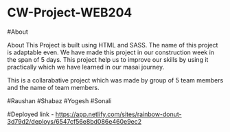 # CW-Project-WEB204

#About

About This Project is built using HTML and SASS. The name of this project is adaptable even. We have made this project in our construction week in the span of 5 days. This project help us to improve our skills by using it practically which we have learned in our masai journey.

This is a collarabative project which was made by group of 5 team members and the name of team members.

#Raushan
#Shabaz
#Yogesh
#Sonali

#Deployed link - https://app.netlify.com/sites/rainbow-donut-3d79d2/deploys/6547cf56e8bd086e460e9ec2
